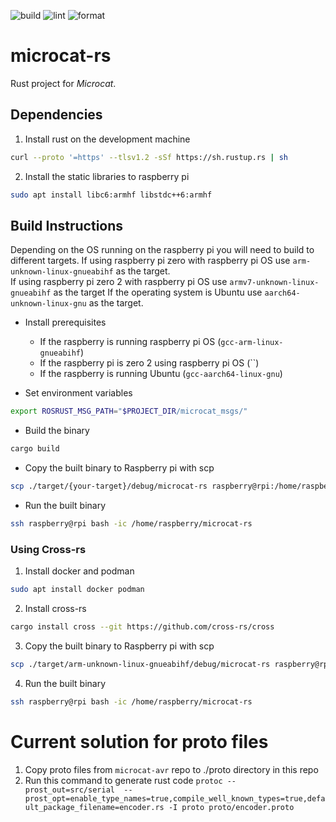 ![build](https://github.com/miloom/microcat-rs/actions/workflows/build.yml/badge.svg) ![lint](https://github.com/miloom/microcat-rs/actions/workflows/lint.yml/badge.svg) ![format](https://github.com/miloom/microcat-rs/actions/workflows/format.yml/badge.svg)

microcat-rs
===========

Rust project for _Microcat_.

## Dependencies
1. Install rust on the development machine 
```bash
curl --proto '=https' --tlsv1.2 -sSf https://sh.rustup.rs | sh
```

2. Install the static libraries to raspberry pi
```bash
sudo apt install libc6:armhf libstdc++6:armhf
```

## Build Instructions
Depending on the OS running on the raspberry pi you will need to build to different targets.
If using raspberry pi zero with raspberry pi OS use `arm-unknown-linux-gnueabihf` as the target.  
If using raspberry pi zero 2 with raspberry pi OS use `armv7-unknown-linux-gnueabihf` as the target
If the operating system is Ubuntu use `aarch64-unknown-linux-gnu` as the target.

+ Install prerequisites 
    * If the raspberry is running raspberry pi OS (`gcc-arm-linux-gnueabihf`)
    * If the raspberry pi is zero 2 using raspberry pi OS (``)
    * If the raspberry is running Ubuntu (`gcc-aarch64-linux-gnu`)


+ Set environment variables
```bash
export ROSRUST_MSG_PATH="$PROJECT_DIR/microcat_msgs/"
```


+ Build the binary 
```bash
cargo build
```

+ Copy the built binary to Raspberry pi with scp 
```bash
scp ./target/{your-target}/debug/microcat-rs raspberry@rpi:/home/raspberry
```

+ Run the built binary 
```bash
ssh raspberry@rpi bash -ic /home/raspberry/microcat-rs
```

### Using Cross-rs

1. Install docker and podman 
```bash
sudo apt install docker podman
```

2. Install cross-rs 
```bash
cargo install cross --git https://github.com/cross-rs/cross
```

3. Copy the built binary to Raspberry pi with scp 
```bash
scp ./target/arm-unknown-linux-gnueabihf/debug/microcat-rs raspberry@rpi:/home/raspberry
```

4. Run the built binary 
```bash
ssh raspberry@rpi bash -ic /home/raspberry/microcat-rs
```


# Current solution for proto files
1. Copy proto files from `microcat-avr` repo to ./proto directory in this repo
2. Run this command to generate rust code `protoc --prost_out=src/serial  --prost_opt=enable_type_names=true,compile_well_known_types=true,default_package_filename=encoder.rs -I proto proto/encoder.proto`
